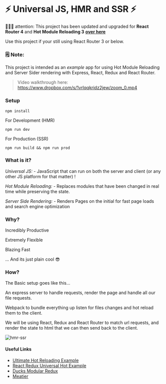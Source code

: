 # ⚡ Universal JS, HMR and SSR ⚡

🚧🚧🚧 attention: This project has been updated and upgraded for **React Router 4** and **Hot Module Reloading 3** **[over here](https://github.com/Alex-ray/v2-universal-js-hmr-ssr-react-redux)**

Use this project if your still using React Router 3 or below.

### 🗒 Note:

This project is intended as an _example_ app for using Hot Module Reloading and Server Sider rendering with
Express, React, Redux and React Router.

> Video walkthrough here: https://www.dropbox.com/s/1vrlqqkridz2jew/zoom_0.mp4

### Setup
`npm install`

For Development (HMR)

`npm run dev`

For Production (SSR)

`npm run build && npm run prod`


### What is it?

*Universal JS: -*
JavaScript that can run on both the server and client (or any other JS platform for that matter) !

*Hot Module Reloading: -*
Replaces modules that have been changed in real time while preserving the state.

*Server Side Rendering: -*
Renders Pages on the initial for fast page loads and search engine optimization

### Why?

Incredibly Productive

Extremely Flexible

Blazing Fast

... And its just plain cool 😎

### How?

The Basic setup goes like this...

An express server to handle requests, render the page and handle all our file requests.

Webpack to bundle everything up listen for files changes and hot reload them to the client.

We will be using React, Redux and React Router to match url requests, and render the state to html that we can then send back to the client.

![hmr-ssr](https://cloud.githubusercontent.com/assets/2454928/18360529/39573fe2-75b3-11e6-8a06-75bc2664e98d.gif)

#### Useful Links
- [Ultimate Hot Reloading Example](https://github.com/glenjamin/ultimate-hot-reloading-example)
- [React Redux Universal Hot Example](https://github.com/erikras/react-redux-universal-hot-example)
- [Ducks Modular Redux](https://github.com/erikras/ducks-modular-redux)
- [Meatier](https://github.com/mattkrick/meatier)
